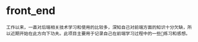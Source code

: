 # front_end
    工作以来，一直对后端相关技术学习和使用的比较多，深知自己对前端方面的知识十分欠缺，所以近期开始在此方向下功夫。此项目主要用于记录自己在前端学习过程中的一些练习和感想。